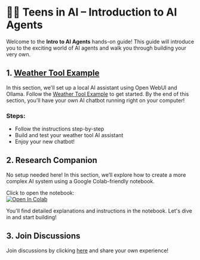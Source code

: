 # **👩‍💻 Teens in AI – Introduction to AI Agents**  

Welcome to the **Intro to AI Agents** hands-on guide! This guide will introduce you to the exciting world of AI agents and walk you through building your very own.

## 1. [Weather Tool Example](weather-tool.md)  
In this section, we'll set up a local AI assistant using Open WebUI and Ollama. Follow the [Weather Tool Example](weather-tool.md) to get started. By the end of this section, you'll have your own AI chatbot running right on your computer!

### Steps:  
- Follow the instructions step-by-step  
- Build and test your weather tool AI assistant  
- Enjoy your new chatbot!

## 2. Research Companion  
No setup needed here! In this section, we’ll explore how to create a more complex AI system using a Google Colab-friendly notebook.

Click to open the notebook:  
[![Open In Colab](https://colab.research.google.com/assets/colab-badge.svg)](https://colab.research.google.com/drive/1qwEpHksE7juSOjhJUwmxZI6P3YEb0YEY?usp=sharing)

You'll find detailed explanations and instructions in the notebook. Let's dive in and start building!

## 3. Join Discussions

Join discussions by clicking [here](https://github.com/ckavili/teens-in-ai/discussions) and share your own experience!

